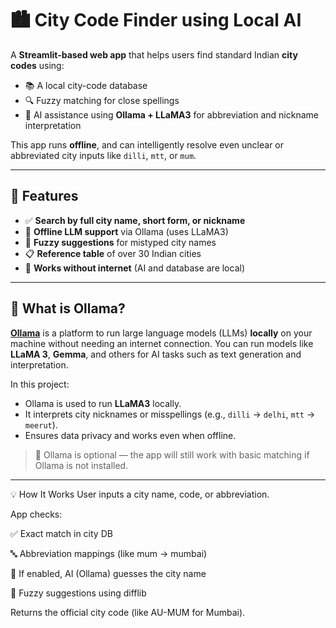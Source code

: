 # 🏙️ City Code Finder using Local AI

A **Streamlit-based web app** that helps users find standard Indian **city codes** using:

- 📚 A local city-code database
- 🔍 Fuzzy matching for close spellings
- 🤖 AI assistance using **Ollama + LLaMA3** for abbreviation and nickname interpretation

This app runs **offline**, and can intelligently resolve even unclear or abbreviated city inputs like `dilli`, `mtt`, or `mum`.

---

## 🚀 Features

- ✅ **Search by full city name, short form, or nickname**
- 🧠 **Offline LLM support** via Ollama (uses LLaMA3)
- 🔁 **Fuzzy suggestions** for mistyped city names
- 📋 **Reference table** of over 30 Indian cities
- 🔌 **Works without internet** (AI and database are local)

---

## 🧠 What is Ollama?

**[Ollama](https://ollama.ai/)** is a platform to run large language models (LLMs) **locally** on your machine without needing an internet connection. You can run models like **LLaMA 3**, **Gemma**, and others for AI tasks such as text generation and interpretation.

In this project:

- Ollama is used to run **LLaMA3** locally.
- It interprets city nicknames or misspellings (e.g., `dilli` → `delhi`, `mtt` → `meerut`).
- Ensures data privacy and works even when offline.

> 🔧 Ollama is optional — the app will still work with basic matching if Ollama is not installed.

---

💡 How It Works
User inputs a city name, code, or abbreviation.

App checks:

✅ Exact match in city DB

🔤 Abbreviation mappings (like mum → mumbai)

🧠 If enabled, AI (Ollama) guesses the city name

🤏 Fuzzy suggestions using difflib

Returns the official city code (like AU-MUM for Mumbai).




